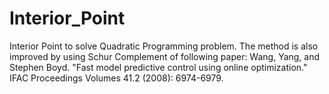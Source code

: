 # Interior_Point
Interior Point to solve Quadratic Programming problem.  The method is also improved by using Schur Complement of following paper: Wang, Yang, and Stephen Boyd. "Fast model predictive control using online optimization." IFAC Proceedings Volumes 41.2 (2008): 6974-6979.
